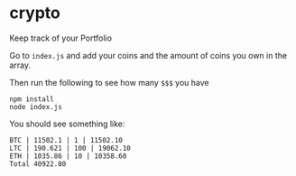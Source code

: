 # crypto

Keep track of your Portfolio

Go to `index.js` and add your coins and the amount of coins you own in the array.

Then run the following to see how many `$$$` you have

```
npm install
node index.js
```

You should see something like:

```
BTC | 11502.1 | 1 | 11502.10
LTC | 190.621 | 100 | 19062.10
ETH | 1035.86 | 10 | 10358.60
Total 40922.80
```
